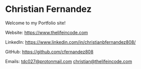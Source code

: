 # Christian Fernandez

Welcome to my Portfolio site!

Website:
https://www.thelifeincode.com

LinkedIn:
https://www.linkedin.com/in/christianbfernandez808/

GitHub:
https://github.com/cfernandez808

Emails:
tdc027@protonmail.com
christian@thelifeincode.com
